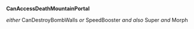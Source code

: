 ﻿**CanAccessDeathMountainPortal**

*either* CanDestroyBombWalls *or* SpeedBooster *and also* Super *and* Morph
